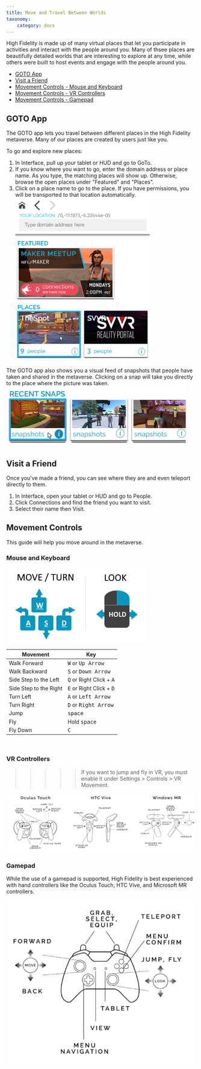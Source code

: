 ```yaml
---
title: Move and Travel Between Worlds
taxonomy:
    category: docs 
---
```


High Fidelity is made up of many virtual places that let you participate in activities and interact with the people around you. Many of thsee places are beautifully detailed worlds that are interesting to explore at any time, while others were built to host events and engage with the people around you.

* [GOTO App](#goto-app)
* [Visit a Friend](#visit-a-friend)
* [Movement Controls - Mouse and Keyboard](#mouse-and-keyboard)
* [Movement Controls - VR Controllers](#vr-controllers)
* [Movement Controls - Gamepad](#gamepad)

## GOTO App
The GOTO app lets you travel between different places in the High Fidelity metaverse. Many of our places are created by users just like you. 

To go and explore new places: 
1. In Interface, pull up your tablet or HUD and go to GoTo.
2. If you know where you want to go, enter the domain address or place name. As you type, the matching places will show up. Otherwise, browse the open places under "Featured" and "Places".
3. Click on a place name to go to the place. If you have permissions, you will be transported to that location automatically. ![](goto-app.png)

The GOTO app also shows you a visual feed of snapshots that people have taken and shared in the metaverse. Clicking on a snap will take you directly to the place where the picture was taken. ![](goto-snaps.png)

## Visit a Friend
Once you've made a friend, you can see where they are and even teleport directly to them. 

1. In Interface, open your tablet or HUD and go to People. 
2. Click Connections and find the friend you want to visit. 
3. Select their name then Visit.

## Movement Controls
This guide will help you move around in the metaverse.

### Mouse and Keyboard

![](controls-keyboard.png)

| Movement  | Key | 
| ------------- | ------------- |
| Walk Forward | <kbd class="keyboard">W</kbd> or <kbd class="keyboard">Up Arrow</kbd>  |
| Walk Backward  | <kbd class="keyboard">S</kbd> or <kbd class="keyboard">Down Arrow</kbd>  |
| Side Step to the Left | <kbd class="keyboard">Q</kbd> or Right Click + <kbd class="keyboard">A</kbd>   |
| Side Step to the Right  | <kbd class="keyboard">E</kbd> or Right Click + <kbd class="keyboard">D</kbd>   |
| Turn Left | <kbd class="keyboard">A</kbd> or <kbd class="keyboard">Left Arrow</kbd>   |
| Turn Right | <kbd class="keyboard">D</kbd> or <kbd class="keyboard">Right Arrow</kbd>   |
| Jump | <kbd class="keyboard">space</kbd> |
| Fly | Hold <kbd class="keyboard">space</kbd> | 
| Fly Down | <kbd class="keyboard">C</kbd> |  
<br />

### VR Controllers

>>>>>If you want to jump and fly in VR, you must enable it under Settings > Controls > VR Movement.

![](controls-VR.png)

### Gamepad

While the use of a gamepad is supported, High Fidelity is best experienced with hand controllers like the Oculus Touch, HTC Vive, and Microsoft MR controllers.

![](controls-gamepad.png)
